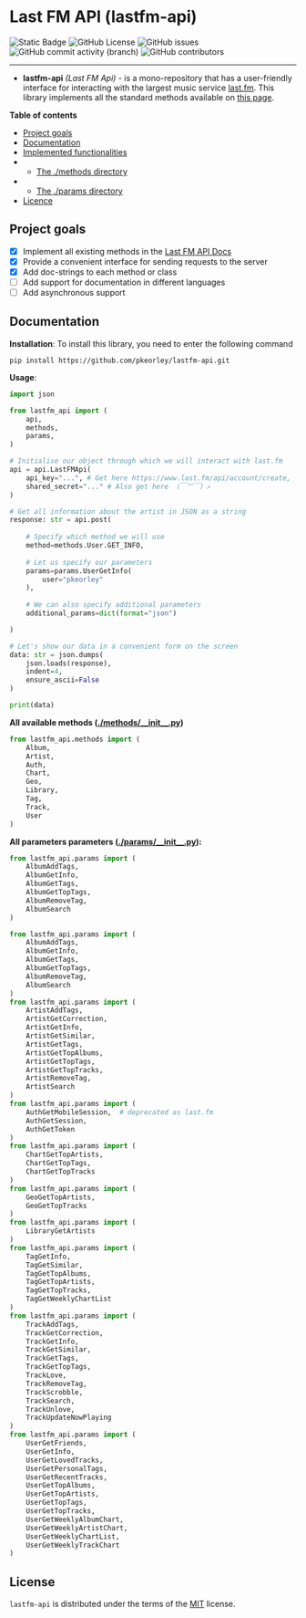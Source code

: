 # Last FM API (lastfm-api)

![Static Badge](https://img.shields.io/badge/Python-3.10-blue?logo=python)
![GitHub License](https://img.shields.io/github/license/pkeorley/telegram-tui)
![GitHub issues](https://img.shields.io/github/issues/pkeorley/telegram-tui)
![GitHub commit activity (branch)](https://img.shields.io/github/commit-activity/y/pkeorley/lastfm-api)
![GitHub contributors](https://img.shields.io/github/contributors/pkeorley/lastfm-api)

-----

* **lastfm-api** *(Last FM Api)* - is a mono-repository that has a user-friendly interface for interacting with the largest music service [last.fm](https://www.last.fm). This library implements all the standard methods available on [this page](https://www.last.fm/api).

**Table of contents**
- [Project goals](#project-goals)
- [Documentation](#documentation)
- [Implemented functionalities](#implemented-functionalities)
- - [The ./methods directory](#the-methods-directory)
- - [The ./params directory](#the-params-directory)
- [Licence](#license)

## Project goals
- [x] Implement all existing methods in the [Last FM API Docs](https://www.last.fm/api)
- [x] Provide a convenient interface for sending requests to the server
- [x] Add doc-strings to each method or class
- [ ] Add support for documentation in different languages
- [ ] Add asynchronous support

## Documentation

**Installation**: To install this library, you need to enter the following command
```shell
pip install https://github.com/pkeorley/lastfm-api.git
```
**Usage**: 

```python
import json

from lastfm_api import (
    api,
    methods,
    params,
)

# Initialise our object through which we will interact with last.fm
api = api.LastFMApi(
    api_key="...", # Get here https://www.last.fm/api/account/create,
    shared_secret="..." # Also get here （￣︶￣）↗　
)

# Get all information about the artist in JSON as a string 
response: str = api.post(
    
    # Specify which method we will use
    method=methods.User.GET_INFO,
    
    # Let us specify our parameters
    params=params.UserGetInfo(
        user="pkeorley"
    ),
    
    # We can also specify additional parameters
    additional_params=dict(format="json")

)

# Let's show our data in a convenient form on the screen
data: str = json.dumps(
    json.loads(response),
    indent=4,
    ensure_ascii=False
)

print(data)
```

**All available methods ([./methods/\_\_init\_\_.py](/methods/__init__.py))**
```python
from lastfm_api.methods import (
    Album,
    Artist,
    Auth,
    Chart,
    Geo,
    Library,
    Tag,
    Track,
    User
)
```

**All parameters parameters ([./params/\_\_init\_\_.py](/params/__init__.py)):**

```python
from lastfm_api.params import (
    AlbumAddTags,
    AlbumGetInfo,
    AlbumGetTags,
    AlbumGetTopTags,
    AlbumRemoveTag,
    AlbumSearch
)

from lastfm_api.params import (
    AlbumAddTags,
    AlbumGetInfo,
    AlbumGetTags,
    AlbumGetTopTags,
    AlbumRemoveTag,
    AlbumSearch
)
from lastfm_api.params import (
    ArtistAddTags,
    ArtistGetCorrection,
    ArtistGetInfo,
    ArtistGetSimilar,
    ArtistGetTags,
    ArtistGetTopAlbums,
    ArtistGetTopTags,
    ArtistGetTopTracks,
    ArtistRemoveTag,
    ArtistSearch
)
from lastfm_api.params import (
    AuthGetMobileSession,  # deprecated as last.fm
    AuthGetSession,
    AuthGetToken
)
from lastfm_api.params import (
    ChartGetTopArtists,
    ChartGetTopTags,
    ChartGetTopTracks
)
from lastfm_api.params import (
    GeoGetTopArtists,
    GeoGetTopTracks
)
from lastfm_api.params import (
    LibraryGetArtists
)
from lastfm_api.params import (
    TagGetInfo,
    TagGetSimilar,
    TagGetTopAlbums,
    TagGetTopArtists,
    TagGetTopTracks,
    TagGetWeeklyChartList
)
from lastfm_api.params import (
    TrackAddTags,
    TrackGetCorrection,
    TrackGetInfo,
    TrackGetSimilar,
    TrackGetTags,
    TrackGetTopTags,
    TrackLove,
    TrackRemoveTag,
    TrackScrobble,
    TrackSearch,
    TrackUnlove,
    TrackUpdateNowPlaying
)
from lastfm_api.params import (
    UserGetFriends,
    UserGetInfo,
    UserGetLovedTracks,
    UserGetPersonalTags,
    UserGetRecentTracks,
    UserGetTopAlbums,
    UserGetTopArtists,
    UserGetTopTags,
    UserGetTopTracks,
    UserGetWeeklyAlbumChart,
    UserGetWeeklyArtistChart,
    UserGetWeeklyChartList,
    UserGetWeeklyTrackChart
)
```

## License

`lastfm-api` is distributed under the terms of the [MIT](https://spdx.org/licenses/MIT.html) license.